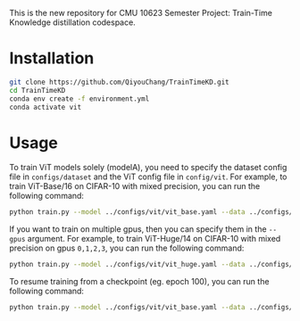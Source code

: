 This is the new repository for CMU 10623 Semester Project: Train-Time Knowledge distillation codespace. 

# Installation

```bash
git clone https://github.com/QiyouChang/TrainTimeKD.git
cd TrainTimeKD
conda env create -f environment.yml
conda activate vit
```

# Usage

To train ViT models solely (modelA), you need to specify the dataset config file in `configs/dataset` and the ViT config file in `config/vit`. For example, to train ViT-Base/16 on CIFAR-10 with mixed precision, you can run the following command:

```bash
python train.py --model ../configs/vit/vit_base.yaml --data ../configs/dataset/cifar10.yaml --gpus 0 --set model.args.patch_size=16 --force --mixed
```

If you want to train on multiple gpus, then you can specify them in the `--gpus` argument. For example, to train ViT-Huge/14 on CIFAR-10 with mixed precision on gpus `0,1,2,3`, you can run the following command:

```bash
python train.py --model ../configs/vit/vit_huge.yaml --data ../configs/dataset/cifar10.yaml --gpus 0,1,2,3 --set model.args.patch_size=14 --force --mixed
```

To resume training from a checkpoint (eg. epoch 100), you can run the following command:

```bash
python train.py --model ../configs/vit/vit_base.yaml --data ../configs/dataset/cifar10.yaml --gpus 0 --set model.args.patch_size=16 resume=100 --force --mixed
```
